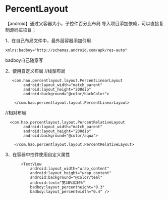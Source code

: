 # PercentLayout
【android】通过父容器大小，子控件百分比布局
 导入项目添加依赖，可以直接复制源码进项目；
 
 1、在自己布局文件中，最外层容器添加引用
```
xmlns:badboy="http://schemas.android.com/apk/res-auto"
```
badboy自己随意写


2、使用自定义布局
//线型布局
```
   <com.hao.percentlayout.layout.PercentLinearLayout
        android:layout_width="match_parent"
        android:layout_height="200dip"
        android:background="@color/backColor">

    </com.hao.percentlayout.layout.PercentLinearLayout>
```
    
    
//相对布局
```
  <com.hao.percentlayout.layout.PercentRelativeLayout
        android:layout_width="match_parent"
        android:layout_height="200dip"
        android:background="@color/aqua">

    </com.hao.percentlayout.layout.PercentRelativeLayout>
```
 3、在容器中控件使用自定义属性
 ```
        <TextView
            android:layout_width="wrap_content"
            android:layout_height="wrap_content"
            android:background="@color/teal"
            android:text="宽40%高30%"
            badboy:layout_percentheight="0.3"
            badboy:layout_percentwidth="0.4" />
```
    
 
 
